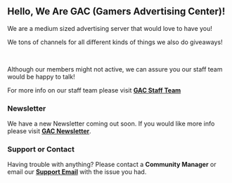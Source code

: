 ## Hello, We Are GAC (Gamers Advertising Center)!

We are a medium sized advertising server that would love to have you!

We tons of channels for all different kinds of things we also do giveaways!

<br>

Although our members might not active, we can assure you our staff team would be happy to talk!


For more info on our staff team please visit **[GAC Staff Team](https://gac-d.github.io/GAC-Website/staff-team)**

### Newsletter

We have a new Newsletter coming out soon. If you would like more info please visit **[GAC Newsletter](https://gac-d.github.io/GAC-Website/newsletter)**.

### Support or Contact

Having trouble with anything? Please contact a **Community Manager** or email our **[Support Email](https://mail.google.com/mail/u/2/#inbox?compose=CllgCJfqcBHlvkTkJhfCVFkLhlkCBCPqVRBqlVWNHFwGHtpJdnpqLLlcZxFqjgKWTgwFmZNrwPg)** with the issue you had.
